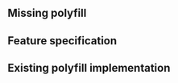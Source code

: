 <!--- Provide a general summary of the issue in the Title above -->

## Missing polyfill
<!--- Tell us which polyfill is missing -->

## Feature specification
<!--- Provide us a link to the spec of the feature -->

## Existing polyfill implementation
<!--- Not obligatory, link to an existing polyfill implementation -->
